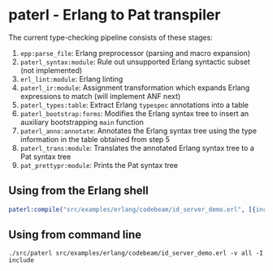 # paterl - Erlang to Pat transpiler

The current type-checking pipeline consists of these stages:

1. `epp:parse_file`: Erlang preprocessor (parsing and macro expansion)
2. `paterl_syntax:module`: Rule out unsupported Erlang syntactic subset (not implemented)
3. `erl_lint:module`: Erlang linting
4. `paterl_ir:module`: Assignment transformation which expands Erlang expressions to match (will implement ANF next)
5. `paterl_types:table`: Extract Erlang `typespec` annotations into a table
6. `paterl_bootstrap:forms`: Modifies the Erlang syntax tree to insert an auxiliary bootstrapping `main` function
7. `paterl_anno:annotate`: Annotates the Erlang syntax tree using the type information in the table obtained from step 5
8. `paterl_trans:module`: Translates the annotated Erlang syntax tree to a Pat syntax tree
9. `pat_prettypr:module`: Prints the Pat syntax tree

## Using from the Erlang shell

```erlang
paterl:compile("src/examples/erlang/codebeam/id_server_demo.erl", [{includes, ["include"]}, {out, "out"}]).
```

## Using from command line

```shell
./src/paterl src/examples/erlang/codebeam/id_server_demo.erl -v all -I include
```

